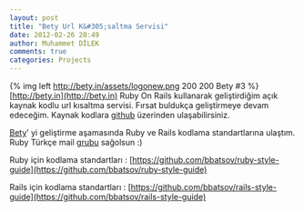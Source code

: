 ```yaml
---
layout: post
title: "Bety Url K&#305;saltma Servisi"
date: 2012-02-26 20:49
author: Muhammet DİLEK
comments: true
categories: Projects
---
```


{% img left http://bety.in/assets/logonew.png 200 200 Bety #3 %} [http://bety.in](http://bety.in) Ruby On Rails kullanarak geliştirdiğim açık kaynak kodlu url kısaltma servisi. Fırsat buldukça geliştirmeye devam edeceğim. Kaynak kodlara [github](https://github.com/dilekmuhammet/url_shortener) üzerinden ulaşabilirsiniz.

[Bety](http://bety.in)’ yi geliştirme aşamasında Ruby ve Rails kodlama standartlarına ulaştım. Ruby Türkçe mail [grubu](http://groups.google.com/group/ruby-tr) sağolsun :)

Ruby için kodlama standartları : [https://github.com/bbatsov/ruby-style-guide](https://github.com/bbatsov/ruby-style-guide)

Rails için kodlama standartları : [https://github.com/bbatsov/rails-style-guide](https://github.com/bbatsov/rails-style-guide)